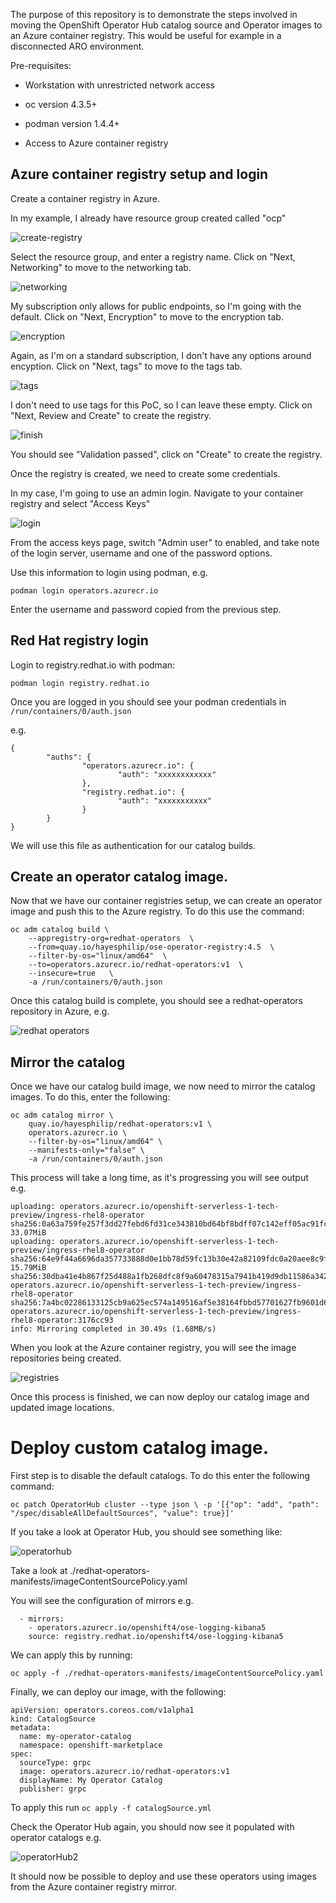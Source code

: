 
The purpose of this repository is to demonstrate the steps involved in moving the OpenShift Operator Hub catalog source and Operator images to an Azure container registry.  This would be useful for example in a disconnected ARO environment.

Pre-requisites:

* Workstation with unrestricted network access

* oc version 4.3.5+

* podman version 1.4.4+

* Access to Azure container registry


## Azure container registry setup and login

Create a container registry in Azure.

In my example, I already have resource group created called "ocp"

![create-registry](./assets/create-reg.png)

Select the resource group, and enter a registry name.  Click on "Next, Networking" to move to the networking tab.

![networking](./assets/networking.png)

My subscription only allows for public endpoints, so I'm going with the default.  Click on "Next, Encryption" to move to the encryption tab.

![encryption](./assets/encryption.png)

Again, as I'm on a standard subscription, I don't have any options around encyption.  Click on "Next, tags" to move to the tags tab.

![tags](./assets/tags.png)

I don't need to use tags for this PoC, so I can leave these empty.  Click on "Next, Review and Create" to create the registry.

![finish](./assets/finish.png)

You should see "Validation passed", click on "Create" to create the registry.

Once the registry is created, we need to create some credentials.

In my case, I'm going to use an admin login.  Navigate to your container registry and select "Access Keys"

![login](./assets/login.png)

From the access keys page, switch "Admin user" to enabled, and take note of the login server, username and one of the password options.

Use this information to login using podman, e.g.

`podman login operators.azurecr.io`

Enter the username and password copied from the previous step.

## Red Hat registry login

Login to registry.redhat.io with podman:

`podman login registry.redhat.io`  

Once you are logged in you should see your podman credentials in `/run/containers/0/auth.json`

e.g.

```
{
        "auths": {
                "operators.azurecr.io": {
                        "auth": "xxxxxxxxxxxx"
                },
                "registry.redhat.io": {
                        "auth": "xxxxxxxxxxx"
                }
        }
}
```

We will use this file as authentication for our catalog builds.

## Create an operator catalog image.

Now that we have our container registries setup, we can create an operator image and push this to the Azure registry.  To do this use the command:


```
oc adm catalog build \
    --appregistry-org=redhat-operators  \
    --from=quay.io/hayesphilip/ose-operator-registry:4.5  \
    --filter-by-os="linux/amd64"  \
    --to=operators.azurecr.io/redhat-operators:v1  \
    --insecure=true   \
    -a /run/containers/0/auth.json

```

Once this catalog build is complete, you should see a redhat-operators repository in Azure, e.g.

![redhat operators](./assets/redhat-operators.png)

## Mirror the catalog

Once we have our catalog build image, we now need to mirror the catalog images.  To do this, enter the following:

```
oc adm catalog mirror \
    quay.io/hayesphilip/redhat-operators:v1 \
    operators.azurecr.io \
    --filter-by-os="linux/amd64" \
    --manifests-only="false" \
    -a /run/containers/0/auth.json
```

This process will take a long time, as it's progressing you will see output e.g.

```
uploading: operators.azurecr.io/openshift-serverless-1-tech-preview/ingress-rhel8-operator sha256:0a63a759fe257f3dd27febd6fd31ce343810bd64bf8bdff07c142eff05ac91fc 33.07MiB
uploading: operators.azurecr.io/openshift-serverless-1-tech-preview/ingress-rhel8-operator sha256:64e9f44a6696da357733888d0e1bb78d59fc13b30e42a82109fdc0a20aee8c9f 15.79MiB
sha256:30dba41e4b867f25d488a1fb268dfc8f9a60478315a7941b419d9db11586a342 operators.azurecr.io/openshift-serverless-1-tech-preview/ingress-rhel8-operator
sha256:7a4bc02286133125cb9a625ec574a149516af5e38164fbbd57701627fb9601d6 operators.azurecr.io/openshift-serverless-1-tech-preview/ingress-rhel8-operator:3176cc93
info: Mirroring completed in 30.49s (1.68MB/s)
```

When you look at the Azure container registry, you will see the image repositories being created.

![registries](./assets/registries.png)

Once this process is finished, we can now deploy our catalog image and updated image locations.

# Deploy custom catalog image.

First step is to disable the default catalogs.  To do this enter the following command:

`oc patch OperatorHub cluster --type json \
    -p '[{"op": "add", "path": "/spec/disableAllDefaultSources", "value": true}]'`

If you take a look at Operator Hub, you should see something like:

![operatorhub](./assets/operatorhub.png)

Take a look at ./redhat-operators-manifests/imageContentSourcePolicy.yaml

You will see the configuration of mirrors e.g.

```
  - mirrors:
    - operators.azurecr.io/openshift4/ose-logging-kibana5
    source: registry.redhat.io/openshift4/ose-logging-kibana5
```

We can apply this by running:

`oc apply -f ./redhat-operators-manifests/imageContentSourcePolicy.yaml`

Finally, we can deploy our image, with the following:

```
apiVersion: operators.coreos.com/v1alpha1
kind: CatalogSource
metadata:
  name: my-operator-catalog
  namespace: openshift-marketplace
spec:
  sourceType: grpc
  image: operators.azurecr.io/redhat-operators:v1
  displayName: My Operator Catalog
  publisher: grpc
  ```

To apply this run `oc apply -f catalogSource.yml`

Check the Operator Hub again, you should now see it populated with operator catalogs e.g.

![operatorHub2](./assets/operatorHub2.png)

It should now be possible to deploy and use these operators using images from the Azure container registry mirror.
